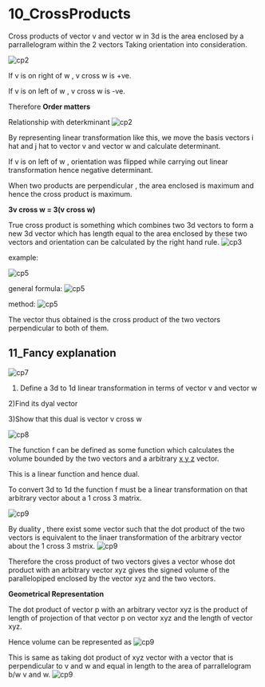 # 10_CrossProducts

Cross products of vector v and vector w in 3d is the area enclosed by a parrallelogram within the 2 vectors Taking orientation into consideration.

![cp2](cp1.png)

If v is on right of w , v cross w is +ve.

If v is on left of w , v cross w is -ve.

Therefore **Order matters**

Relationship with deterkminant
![cp2](cp2.png)

By representing linear transformation like this, we move the basis vectors i hat and j hat to vector v and vector w and calculate determinant.

If v is on left of w , orientation was flipped while carrying out linear transformation hence negative determinant.

When two products are perpendicular , the area enclosed is maximum and hence the cross product is maximum.

**3v cross w = 3(v cross w)**

True cross product is something which combines two 3d vectors to form a new 3d vector which has length equal to the area enclosed by these two vectors and orientation can be calculated by the right hand rule.
![cp3](cp3.png)

example:

![cp5](cp4.png)

general formula:
![cp5](cp5.png)

method:
![cp5](cp6.png)

The vector thus obtained is the cross product of the two vectors perpendicular to both of them.

## 11_Fancy explanation 

![cp7](cp7.png)

1) Define a 3d to 1d linear transformation in terms of vector v and vector w

2)Find its dyal vector

3)Show that this dual is vector v cross w

 ![cp8](cp8.png)

The function f can be defined as some function which calculates the volume bounded by the two vectors and a arbitrary [x y z](vertical) vector.

This is a linear function and hence dual.

To convert 3d to 1d the function f must be a linear transformation on that arbitrary vector about a 1 cross 3 matrix.

![cp9](cp9.png)

By duality , there exist some vector such that the dot product of the two vectors is equivalent to the linaer transformation of the arbitrary vector about the 1 cross 3 mstrix.
![cp9](cp10.png)

Therefore the cross product of two vectors gives a vector whose dot product with an arbitrary vector xyz gives the signed volume of the parallelopiped enclosed by the vector xyz and the two vectors.

**Geometrical Representation**

The dot product of vector p with an arbitrary vector xyz is the product of length of projection of that vector p on vector xyz  and the length of vector xyz. 

Hence volume can be represented as 
![cp9](cp11.png) 

This is same as taking dot product of xyz vector with a vector that is perpendicular to v and w and equal in length to the area of parrallelogram b/w v and w.
![cp9](cp12.png)

